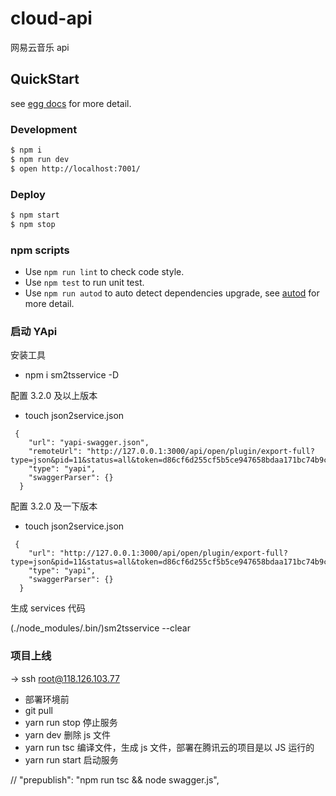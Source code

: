 # cloud-api

网易云音乐 api

## QuickStart

<!-- add docs here for user -->

see [egg docs][egg] for more detail.

### Development

```bash
$ npm i
$ npm run dev
$ open http://localhost:7001/
```

### Deploy

```bash
$ npm start
$ npm stop
```

### npm scripts

- Use `npm run lint` to check code style.
- Use `npm test` to run unit test.
- Use `npm run autod` to auto detect dependencies upgrade, see [autod](https://www.npmjs.com/package/autod) for more detail.

[egg]: https://eggjs.org

### 启动 YApi

安装工具

- npm i sm2tsservice -D

配置 3.2.0 及以上版本

- touch json2service.json

```
 {
    "url": "yapi-swagger.json",
    "remoteUrl": "http://127.0.0.1:3000/api/open/plugin/export-full?type=json&pid=11&status=all&token=d86cf6d255cf5b5ce947658bdaa171bc74b9cd70b51078c4882ef353c1af4a6b",
    "type": "yapi",
    "swaggerParser": {}
  }
```

配置 3.2.0 及一下版本

- touch json2service.json

```
 {
    "url": "http://127.0.0.1:3000/api/open/plugin/export-full?type=json&pid=11&status=all&token=d86cf6d255cf5b5ce947658bdaa171bc74b9cd70b51078c4882ef353c1af4a6b",
    "type": "yapi",
    "swaggerParser": {}
  }
```

生成 services 代码

(./node_modules/.bin/)sm2tsservice --clear

### 项目上线

-> ssh root@118.126.103.77

- 部署环境前
- git pull
- yarn run stop 停止服务
- yarn dev 删除 js 文件
- yarn run tsc 编译文件，生成 js 文件，部署在腾讯云的项目是以 JS 运行的
- yarn run start 启动服务

// "prepublish": "npm run tsc && node swagger.js",
